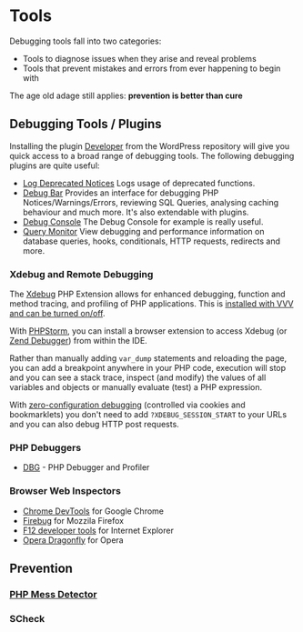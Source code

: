 # Tools

Debugging tools fall into two categories:

 - Tools to diagnose issues when they arise and reveal problems
 - Tools that prevent mistakes and errors from ever happening to begin with

The age old adage still applies: **prevention is better than cure**

## Debugging Tools / Plugins

Installing the plugin [Developer](https://wordpress.org/plugins/developer/) from the WordPress repository will give you quick access to a broad range of debugging tools. The following debugging plugins are quite useful:
 - [Log Deprecated Notices](http://wordpress.org/plugins/developer) Logs usage of deprecated functions.
 - [Debug Bar](http://wordpress.org/plugins/debug-bar) Provides an interface for debugging PHP Notices/Warnings/Errors, reviewing SQL Queries, analysing caching behaviour and much more. It's also extendable with plugins.
 - [Debug Console](https://wordpress.org/plugins/debug-bar-console/) The Debug Console for example is really useful.
 - [Query Monitor](https://wordpress.org/plugins/query-monitor/) View debugging and performance information on database queries, hooks, conditionals, HTTP requests, redirects and more.

### Xdebug and Remote Debugging
The [Xdebug](http://xdebug.org/index.php) PHP Extension allows for enhanced debugging, function and method tracing, and profiling of PHP applications. This is [installed with VVV and can be turned on/off](https://github.com/Varying-Vagrant-Vagrants/VVV/wiki/Code-Debugging#meet-xdebug).

With [PHPStorm](https://www.jetbrains.com/phpstorm/), you can install a browser extension to access Xdebug (or [Zend Debugger](http://files.zend.com/help/Zend-Studio/zend-studio.htm#debugging_php_in_zend_studio.htm)) from within the IDE.

Rather than manually adding `var_dump` statements and reloading the page, you can add a breakpoint anywhere in your PHP code, execution will stop and you can see a stack trace, inspect (and modify) the values of all variables and objects or manually evaluate (test) a PHP expression.

With [zero-configuration debugging](http://confluence.jetbrains.com/display/PhpStorm/Zero-configuration+Web+Application+Debugging+with+Xdebug+and+PhpStorm) (controlled via cookies and bookmarklets) you don't need to add `?XDEBUG_SESSION_START` to your URLs and you can also debug HTTP post requests.

### PHP Debuggers
- [DBG](http://www.php-debugger.com/) - PHP Debugger and Profiler

### Browser Web Inspectors
- [Chrome DevTools](http://discover-devtools.codeschool.com/) for Google Chrome
- [Firebug](http://getfirebug.com/) for Mozzila Firefox
- [F12 developer tools](http://msdn.microsoft.com/library/ie/bg182326) for Internet Explorer
- [Opera Dragonfly](http://www.opera.com/dragonfly/) for Opera

## Prevention

### [PHP Mess Detector](http://phpmd.org/)

### SCheck
